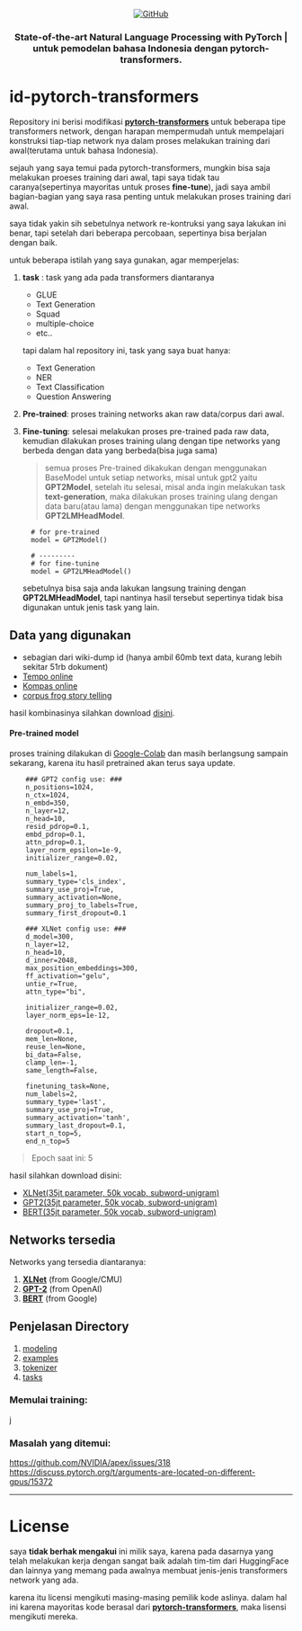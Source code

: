 <p align="center">
    <a href="https://github.com/drr3d/id-pytorch-transformers/blob/master/LICENSE">
        <img alt="GitHub" src="https://img.shields.io/badge/license-Apache%202-blue">
    </a>
</p>

<h3 align="center">
<p>State-of-the-art Natural Language Processing with PyTorch | untuk pemodelan bahasa Indonesia dengan <b>pytorch-transformers</b>.
</h3>

# id-pytorch-transformers
Repository ini berisi modifikasi **[pytorch-transformers](https://github.com/huggingface/transformers)** untuk beberapa tipe transformers network,
dengan harapan mempermudah untuk mempelajari konstruksi tiap-tiap network nya dalam proses melakukan training dari awal(terutama untuk bahasa Indonesia).

sejauh yang saya temui pada pytorch-transformers, mungkin bisa saja melakukan proeses training dari awal, tapi saya tidak tau caranya(sepertinya mayoritas untuk proses **fine-tune**), 
jadi saya ambil bagian-bagian yang saya rasa penting untuk melakukan proses training dari awal.

saya tidak yakin sih sebetulnya network re-kontruksi yang saya lakukan ini benar, tapi setelah dari beberapa percobaan, sepertinya bisa berjalan dengan baik.

untuk beberapa istilah yang saya gunakan, agar memperjelas:
1. **task** : task yang ada pada transformers diantaranya
    * GLUE
    * Text Generation
    * Squad
    * multiple-choice
    * etc..

    tapi dalam hal repository ini, task yang saya buat hanya:
    * Text Generation
    * NER
    * Text Classification
    * Question Answering
2. **Pre-trained**: proses training networks akan raw data/corpus dari awal.
3. **Fine-tuning**: selesai melakukan proses pre-trained pada raw data, kemudian dilakukan proses training ulang dengan tipe networks yang berbeda dengan data yang berbeda(bisa juga sama)
    > semua proses Pre-trained dikakukan dengan menggunakan BaseModel untuk setiap networks, misal untuk gpt2 yaitu **GPT2Model**, setelah itu selesai, misal anda ingin melakukan task
      **text-generation**, maka dilakukan proses training ulang dengan data baru(atau lama) dengan menggunakan tipe networks **GPT2LMHeadModel**.

    ```
      # for pre-trained
      model = GPT2Model()

      # ---------
      # for fine-tunine
      model = GPT2LMHeadModel()
    ```
      sebetulnya bisa saja anda lakukan langsung training dengan **GPT2LMHeadModel**, tapi nantinya hasil tersebut sepertinya tidak bisa digunakan untuk jenis task yang lain.

## Data yang digunakan
* sebagian dari wiki-dump id (hanya ambil 60mb text data, kurang lebih sekitar 51rb dokument)
* [Tempo online](http://ilps.science.uva.nl/ilps/wp-content/uploads/sites/6/files/bahasaindonesia/tempo.zip)
* [Kompas online](http://ilps.science.uva.nl/ilps/wp-content/uploads/sites/6/files/bahasaindonesia/kompas.zip)
* [corpus frog story telling](https://github.com/davidmoeljadi/corpus-frog-storytelling)

hasil kombinasinya silahkan download [disini](https://drive.google.com/open?id=19h8W3OZwpML-OIBCp2lodBtwKRe0n6YI).

#### Pre-trained model
proses training dilakukan di [Google-Colab](https://colab.research.google.com) dan masih berlangsung sampain sekarang, karena itu hasil pretrained akan terus saya update.

```
    ### GPT2 config use: ###
    n_positions=1024,
    n_ctx=1024,
    n_embd=350,
    n_layer=12,
    n_head=10,
    resid_pdrop=0.1,
    embd_pdrop=0.1,
    attn_pdrop=0.1,
    layer_norm_epsilon=1e-9,
    initializer_range=0.02,

    num_labels=1,
    summary_type='cls_index',
    summary_use_proj=True,
    summary_activation=None,
    summary_proj_to_labels=True,
    summary_first_dropout=0.1

    ### XLNet config use: ###
    d_model=300,
    n_layer=12,
    n_head=10,
    d_inner=2048,
    max_position_embeddings=300,
    ff_activation="gelu",
    untie_r=True,
    attn_type="bi",

    initializer_range=0.02,
    layer_norm_eps=1e-12,

    dropout=0.1,
    mem_len=None,
    reuse_len=None,
    bi_data=False,
    clamp_len=-1,
    same_length=False,

    finetuning_task=None,
    num_labels=2,
    summary_type='last',
    summary_use_proj=True,
    summary_activation='tanh',
    summary_last_dropout=0.1,
    start_n_top=5,
    end_n_top=5

```
> Epoch saat ini: 5

hasil silahkan download disini:
* [XLNet(35jt parameter, 50k vocab, subword-unigram)]()
* [GPT2(35jt parameter, 50k vocab, subword-unigram)]()
* [BERT(35jt parameter, 50k vocab, subword-unigram)]()

## Networks tersedia
Networks yang tersedia diantaranya:
1. **[XLNet](https://github.com/zihangdai/xlnet/)** (from Google/CMU)
2. **[GPT-2](https://blog.openai.com/better-language-models/)** (from OpenAI)
3. **[BERT](https://github.com/google-research/bert)** (from Google)

## Penjelasan Directory
1. [modeling](https://github.com/drr3d/id-pytorch-transformers/tree/master/modeling)
2. [examples](https://github.com/drr3d/id-pytorch-transformers/tree/master/examples)
2. [tokenizer](https://github.com/drr3d/id-pytorch-transformers/tree/master/tokenizer)
2. [tasks](https://github.com/drr3d/id-pytorch-transformers/tree/master/tasks)

### Memulai training:
j

### Masalah yang ditemui:
https://github.com/NVIDIA/apex/issues/318
https://discuss.pytorch.org/t/arguments-are-located-on-different-gpus/15372


***
# License
saya **tidak berhak mengakui** ini milik saya, karena pada dasarnya yang telah melakukan kerja dengan sangat baik adalah tim-tim dari HuggingFace dan lainnya yang memang pada awalnya membuat jenis-jenis
transformers network yang ada.

karena itu licensi mengikuti masing-masing pemilik kode aslinya. dalam hal ini karena mayoritas kode berasal dari **[pytorch-transformers](https://github.com/huggingface/transformers)**, maka lisensi
mengikuti mereka.
